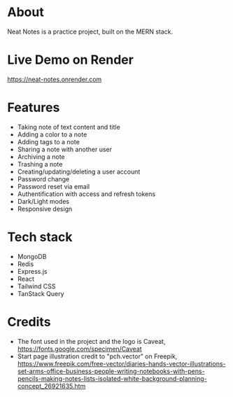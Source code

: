 # About
Neat Notes is a practice project, built on the MERN stack.

# Live Demo on Render
https://neat-notes.onrender.com

# Features
- Taking note of text content and title
- Adding a color to a note
- Adding tags to a note
- Sharing a note with another user
- Archiving a note
- Trashing a note
- Creating/updating/deleting a user account
- Password change
- Password reset via email
- Authentification with access and refresh tokens
- Dark/Light modes
- Responsive design


# Tech stack
- MongoDB
- Redis
- Express.js
- React
- Tailwind CSS
- TanStack Query

# Credits
- The font used in the project and the logo is Caveat, https://fonts.google.com/specimen/Caveat
- Start page illustration credit to "pch.vector" on Freepik, https://www.freepik.com/free-vector/diaries-hands-vector-illustrations-set-arms-office-business-people-writing-notebooks-with-pens-pencils-making-notes-lists-isolated-white-background-planning-concept_26921635.htm
